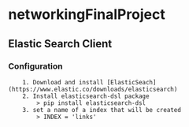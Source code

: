 # networkingFinalProject

## Elastic Search Client

### Configuration
		1. Download and install [ElasticSeach](https://www.elastic.co/downloads/elasticsearch)
		2. Install elasticsearch-dsl package
        	> pip install elasticsearch-dsl
		3. set a name of a index that will be created
        	> INDEX = 'links'